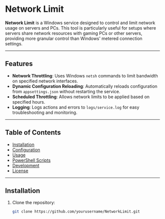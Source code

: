 # Network Limit

**Network Limit** is a Windows service designed to control and limit network usage on servers and PCs. This tool is particularly useful for setups where servers share network resources with gaming PCs or other servers, providing more granular control than Windows' metered connection settings.

---

## Features

- **Network Throttling**: Uses Windows `netsh` commands to limit bandwidth on specified network interfaces.
- **Dynamic Configuration Reloading**: Automatically reloads configuration from `appsettings.json` without restarting the service.
- **Scheduled Throttling**: Allows network limits to be applied based on specified hours.
- **Logging**: Logs actions and errors to `logs/service.log` for easy troubleshooting and monitoring.

---

## Table of Contents

- [Installation](#installation)
- [Configuration](#configuration)
- [Usage](#usage)
- [PowerShell Scripts](#powershell-scripts)
- [Development](#development)
- [License](#license)

---

## Installation

1. Clone the repository:
   ```bash
   git clone https://github.com/yourusername/NetworkLimit.git
